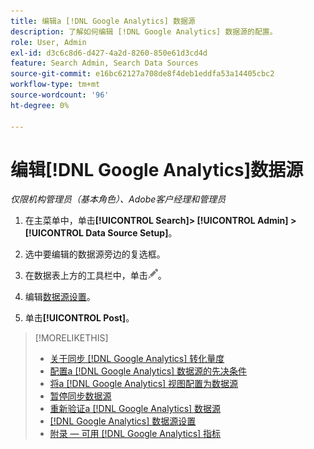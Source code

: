 ```yaml
---
title: 编辑a [!DNL Google Analytics] 数据源
description: 了解如何编辑 [!DNL Google Analytics] 数据源的配置。
role: User, Admin
exl-id: d3c6c8d6-d427-4a2d-8260-850e61d3cd4d
feature: Search Admin, Search Data Sources
source-git-commit: e16bc62127a708de8f4deb1eddfa53a14405cbc2
workflow-type: tm+mt
source-wordcount: '96'
ht-degree: 0%

---
```


# 编辑[!DNL Google Analytics]数据源

*仅限机构管理员（基本角色）、Adobe客户经理和管理员*

1. 在主菜单中，单击&#x200B;**[!UICONTROL Search]> [!UICONTROL Admin] >[!UICONTROL Data Source Setup]**。

1. 选中要编辑的数据源旁边的复选框。

1. 在数据表上方的工具栏中，单击![编辑](/help/search-social-commerce/assets/edit.png "编辑")。

1. 编辑[数据源设置](data-source-settings.md)。

1. 单击&#x200B;**[!UICONTROL Post]**。

>[!MORELIKETHIS]
>
>* [关于同步 [!DNL Google Analytics] 转化量度](data-source-about.md)
>* [配置a [!DNL Google Analytics] 数据源的先决条件](data-source-prerequisites.md)
>* [将a [!DNL Google Analytics] 视图配置为数据源](data-source-configure.md)
>* [暂停同步数据源](data-source-pause.md)
>* [重新验证a [!DNL Google Analytics] 数据源](data-source-reauthenticate.md)
>* [[!DNL Google Analytics] 数据源设置](data-source-settings.md)
>* [附录 — 可用 [!DNL Google Analytics] 指标](data-source-ga-metrics.md)
